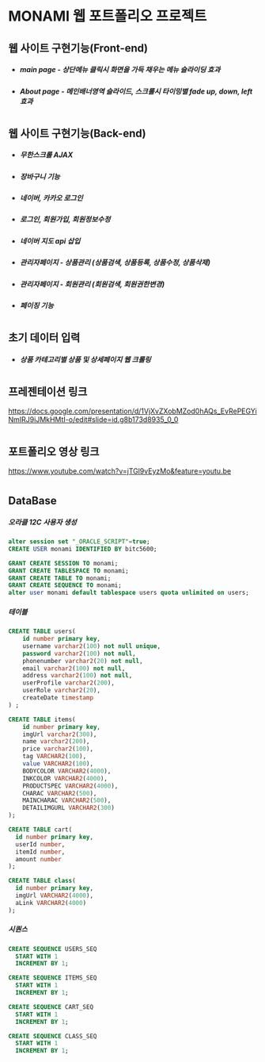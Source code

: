 # MONAMI 웹 포트폴리오 프로젝트





## 웹 사이트 구현기능(Front-end)

- ##### main page - 상단메뉴 클릭시 화면을 가득 채우는 메뉴 슬라이딩 효과

- ##### About page - 메인배너영역 슬라이드, 스크롤시 타이밍별 fade up, down, left 효과

#

#

## 웹 사이트 구현기능(Back-end)

- ##### 무한스크롤 AJAX

- ##### 장바구니 기능

- ##### 네이버, 카카오 로그인

- ##### 로그인, 회원가입, 회원정보수정

- ##### 네이버 지도 api 삽입

- ##### 관리자페이지 - 상품관리 (상품검색, 상품등록, 상품수정, 상품삭제)

- ##### 관리자페이지 - 회원관리 (회원검색, 회원권한변경)

- ##### 페이징 기능

#

#

## 초기 데이터 입력 

- ##### 상품 카테고리별 상품 및 상세페이지 웹 크롤링

#

#

## 프레젠테이션 링크

https://docs.google.com/presentation/d/1VjXvZXobMZod0hAQs_EvRePEGYiNmIRJ9iJMkHMtI-o/edit#slide=id.g8b173d8935_0_0

#

#

## 포트폴리오 영상 링크

https://www.youtube.com/watch?v=jTGl9vEyzMo&feature=youtu.be

#

#

## DataBase

##### 오라클 12C 사용자 생성

```sql
alter session set "_ORACLE_SCRIPT"=true;  
CREATE USER monami IDENTIFIED BY bitc5600;

GRANT CREATE SESSION TO monami;
GRANT CREATE TABLESPACE TO monami;
GRANT CREATE TABLE TO monami;
GRANT CREATE SEQUENCE TO monami;
alter user monami default tablespace users quota unlimited on users;
```

##### 테이블
```sql
CREATE TABLE users(
  	id number primary key,
    username varchar2(100) not null unique,
    password varchar2(100) not null,
  	phonenumber varchar2(20) not null,
    email varchar2(100) not null,
    address varchar2(100) not null,
    userProfile varchar2(200),
    userRole varchar2(20),
    createDate timestamp
) ;

CREATE TABLE items(
  	id number primary key,
    imgUrl varchar2(300),
    name varchar2(200),
    price varchar2(100),
    tag VARCHAR2(100),
    value VARCHAR2(100),
    BODYCOLOR VARCHAR2(4000),
    INKCOLOR VARCHAR2(4000),
    PRODUCTSPEC VARCHAR2(4000),
    CHARAC VARCHAR2(500),
    MAINCHARAC VARCHAR2(500),
    DETAILIMGURL VARCHAR2(300)
);

CREATE TABLE cart(
  id number primary key,
  userId number,
  itemId number,
  amount number
);

CREATE TABLE class(
  id number primary key,
  imgUrl VARCHAR2(4000),
  aLink VARCHAR2(4000)
);
```

##### 시퀀스
```sql
CREATE SEQUENCE USERS_SEQ
  START WITH 1
  INCREMENT BY 1;

CREATE SEQUENCE ITEMS_SEQ
  START WITH 1
  INCREMENT BY 1;

CREATE SEQUENCE CART_SEQ
  START WITH 1
  INCREMENT BY 1; 

CREATE SEQUENCE CLASS_SEQ
  START WITH 1
  INCREMENT BY 1; 
```

